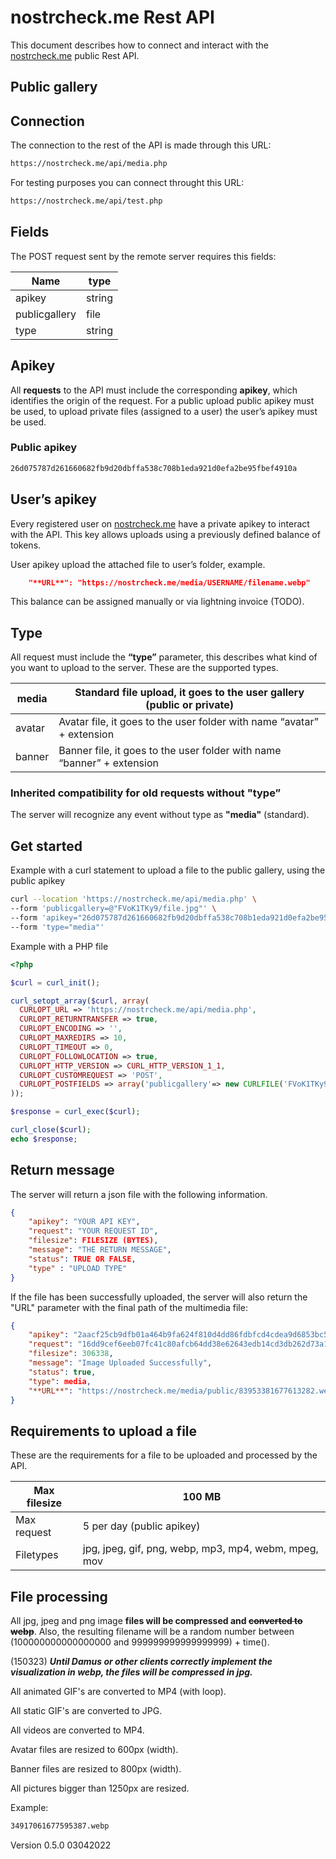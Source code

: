 # nostrcheck.me Rest API

This document describes how to connect and interact with the [nostrcheck.me](http://nostrcheck.me/) public Rest API.

## Public gallery

## Connection

The connection to the rest of the API is made through this URL:

```html
https://nostrcheck.me/api/media.php
```

For testing purposes you can connect throught this URL:

```html
https://nostrcheck.me/api/test.php
```

## Fields

The POST request sent by the remote server requires this fields:

| Name | type |
| --- | --- |
| apikey | string |
| publicgallery | file |
| type | string |

## Apikey

All **requests** to the API must include the corresponding **apikey**, which identifies the origin of the request. For a public upload public apikey must be used, to upload private files (assigned to a user) the user’s apikey must be used.

### Public apikey

```html
26d075787d261660682fb9d20dbffa538c708b1eda921d0efa2be95fbef4910a
```

## User’s apikey

Every registered user on [nostrcheck.me](http://nostrcheck.me) have a private apikey to interact with the API. This key allows uploads using a previously defined balance of tokens.

User apikey upload the attached file to user’s folder, example. 

```json
    "**URL**": "https://nostrcheck.me/media/USERNAME/filename.webp"
```

This balance can be assigned manually or via lightning invoice (TODO).

## Type

All request must include the **“type”** parameter, this describes what kind of you want to upload to the server. These are the supported types.

| media | Standard file upload, it goes to the user gallery (public or private) |
| --- | --- |
| avatar | Avatar file, it goes to the user folder with name “avatar” + extension |
| banner | Banner file, it goes to the user folder with name “banner” + extension |

### Inherited compatibility for old requests without "type”

The server will recognize any event without type as **"media"** (standard).

## Get started

Example with a curl statement to upload a file to the public gallery, using the public apikey

```bash
curl --location 'https://nostrcheck.me/api/media.php' \
--form 'publicgallery=@"FVoK1TKy9/file.jpg"' \
--form 'apikey="26d075787d261660682fb9d20dbffa538c708b1eda921d0efa2be95fbef4910a"' \
--form 'type="media"'
```

Example with a PHP file

```php
<?php

$curl = curl_init();

curl_setopt_array($curl, array(
  CURLOPT_URL => 'https://nostrcheck.me/api/media.php',
  CURLOPT_RETURNTRANSFER => true,
  CURLOPT_ENCODING => '',
  CURLOPT_MAXREDIRS => 10,
  CURLOPT_TIMEOUT => 0,
  CURLOPT_FOLLOWLOCATION => true,
  CURLOPT_HTTP_VERSION => CURL_HTTP_VERSION_1_1,
  CURLOPT_CUSTOMREQUEST => 'POST',
  CURLOPT_POSTFIELDS => array('publicgallery'=> new CURLFILE('FVoK1TKy9/file.jpg'),'apikey' => '26d075787d261660682fb9d20dbffa538c708b1eda921d0efa2be95fbef4910a','type' => 'media'),
));

$response = curl_exec($curl);

curl_close($curl);
echo $response;
```

## Return message

The server will return a json file with the following information.

```json
{
    "apikey": "YOUR API KEY",
    "request": "YOUR REQUEST ID",
    "filesize": FILESIZE (BYTES),
    "message": "THE RETURN MESSAGE",
    "status": TRUE OR FALSE,
    "type" : "UPLOAD TYPE"
}
```

If the file has been successfully uploaded, the server will also return the "URL" parameter with the final path of the multimedia file:

```json
{
    "apikey": "2aacf25cb9dfb01a464b9fa624f810d4dd86fdbfcd4cdea9d6853bc579e9ad89",
    "request": "16dd9cef6eeb07fc41c80afcb64dd38e62643edb14cd3db262d73a19caf2ea8d",
    "filesize": 306338,
    "message": "Image Uploaded Successfully",
    "status": true,
    "type": media,
    "**URL**": "https://nostrcheck.me/media/public/83953381677613282.webp"
}
```

## Requirements to upload a file

These are the requirements for a file to be uploaded and processed by the API.

| Max filesize | 100 MB |
| --- | --- |
| Max request | 5 per day (public apikey) |
| Filetypes | jpg, jpeg, gif, png, webp, mp3, mp4, webm, mpeg, mov |

## File processing

All jpg, jpeg and png image **files will be compressed and ~~converted to webp~~**. Also, the resulting filename will be a random number between (100000000000000000 and 999999999999999999) + time(). 

(150323) ***Until Damus or other clients correctly implement the visualization in webp, the files will be compressed in jpg.***

All animated GIF's are converted to MP4 (with loop). 

All static GIF's are converted to JPG.

All videos are converted to MP4.

Avatar files are resized to 600px (width).

Banner files are resized to 800px (width).

All pictures bigger than 1250px are resized.

Example:

```bash
34917061677595387.webp
```

Version 0.5.0 03042022
